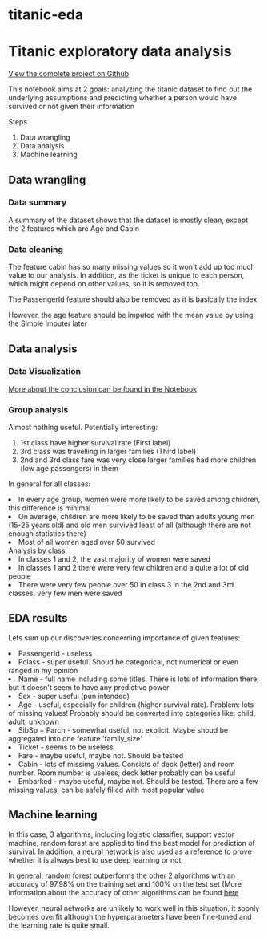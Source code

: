 # titanic-eda
<h1>Titanic exploratory data analysis</h1>
        <a target = '_blank' href="https://github.com/dduygaucho/titanic-eda">View the complete project on Github</a>
        <p>This notebook aims at 2 goals: analyzing the titanic dataset to find out the underlying assumptions and predicting whether a person would have survived or not given their information</p>
        <p>Steps</p>
        <ol>
            <li>Data wrangling</li> 
            <li>Data analysis</li>
            <li>Machine learning</li>
        </ol>
        <h2 id = 'data'>Data wrangling</h2>
        <h3>Data summary</h3>
        <p>A summary of the dataset shows that the dataset is mostly clean, except the 2 features which are Age and Cabin</p>
        <h3>Data cleaning</h3>
        <p>The feature cabin has so many missing values so it won't add up too much value to our analysis. In addition, as the ticket is unique to each person, which might depend on other values, so it is removed too. </p>
        <p> The PassengerId feature should also be removed as it is basically the index</p>
        <p> However, the age feature should be imputed with the mean value by using the Simple Imputer later</p>
        <h2 id = 'feature-engineering'>Data analysis</h2>
        <h3>Data Visualization</h3>
        <a target = '_blank' href="https://github.com/dduygaucho/titanic-eda">More about the conclusion can be found in the Notebook</a>
        <h3>Group analysis</h3>
        <p>Almost nothing useful. Potentially interesting: </p>
        <ol>
        <li>1st class have higher survival rate (First label)</li>
        <li>3rd class was travelling in larger families (Third label) </li>
        <li>2nd and 3rd class fare was very close
        larger families had more children (low age passengers) in them </li>
        </ol>
        <p>In general for all classes: </p>
            <li>In every age group, women were more likely to be saved
            among children, this difference is minimal</li>
            <li>On average, children are more likely to be saved than adults
            young men (15-25 years old) and old men survived least of all (although there are not enough statistics there)</li>
            <li>Most of all women aged over 50 survived</li>
            Analysis by class:
            <li>In classes 1 and 2, the vast majority of women were saved</li>
            <li>In classes 1 and 2 there were very few children and a quite a lot of old people</li>
            <li>There were very few people over 50 in class 3
            in the 2nd and 3rd classes, very few men were saved</li>
        <h2 id = 'feature-engineering'>EDA results</h2>
               <p>Lets sum up our discoveries concerning importance of given features: </p>
        <li>PassengerId - useless  </li>
        <li>Pclass - super useful. Shoud be categorical, not numerical or even ranged in my opinion </li>
        <li>Name - full name including some titles. There is lots of information there, but it doesn't seem to have any predictive power </li>
        <li>Sex - super useful (pun intended) </li>
        <li>Age - useful, especially for children (higher survival rate). Problem: lots of missing values! Probably should be converted into categories like: child, adult, unknown </li>
        <li>SibSp + Parch - somewhat useful, not explicit. Maybe shoud be aggregated into one feature 'family_size' </li>
        <li>Ticket - seems to be useless </li>
        <li>Fare - maybe useful, maybe not. Should be tested </li>
        <li>Cabin - lots of missimg values. Consists of deck (letter) and room number. Room number is useless, deck letter probably can be useful </li>
        <li>Embarked - maybe useful, maybe not. Should be tested. There are a few missing values, can be safely filled with most popular value </li>
		<h2 id = 'exploration'>Machine learning</h2>
        <p>In this case, 3 algorithms, including logistic classifier, support vector machine, random forest are applied to find the best model for prediction of survival. In addition, a neural network is also used as a reference to prove whether it is always best to use deep learning or not.  </p>
        <p>In general, random forest outperforms the other 2 algorithms with an accuracy of 97.98% on the training set and 100% on the test set (More information about the accuracy of other algorithms can be found <a target = '_blank' href = "https://github.com/dduygaucho/titanic-eda">here</a></p>
        <p>However, neural networks are unlikely to work well in this situation, it soonly becomes overfit although the hyperparameters have been fine-tuned and the learning rate is quite small.</p>
        

